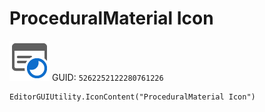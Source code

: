 # ProceduralMaterial Icon
![](/img/ProceduralMaterial%20Icon.png)
GUID: `5262252122280761226`
```
EditorGUIUtility.IconContent("ProceduralMaterial Icon")
```
